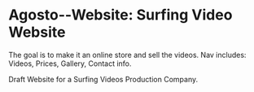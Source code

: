 # Agosto--Website: Surfing Video Website

The goal is to make it an online store and sell the videos.
Nav includes: Videos, Prices, Gallery, Contact info.



Draft Website for a Surfing Videos Production Company.
